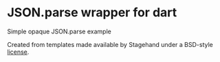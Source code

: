 # JSON.parse wrapper for dart

Simple opaque JSON.parse example


Created from templates made available by Stagehand under a BSD-style
[license](https://github.com/dart-lang/stagehand/blob/master/LICENSE).
